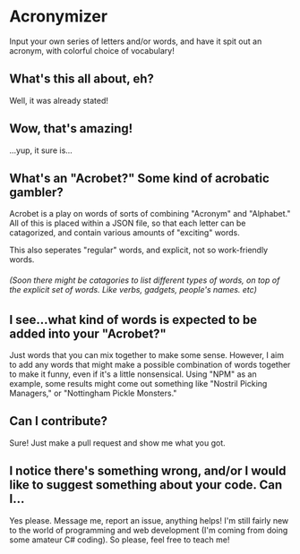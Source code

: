 # Acronymizer
Input your own series of letters and/or words, and have it spit out an acronym, with colorful choice of vocabulary!


## What's this all about, eh?
Well, it was already stated!


## Wow, that's amazing!
...yup, it sure is...


## What's an "Acrobet?"  Some kind of acrobatic gambler?
Acrobet is a play on words of sorts of combining "Acronym" and "Alphabet."  All of this is placed within a JSON file, so that each letter can be catagorized, and contain various amounts of "exciting" words.

This also seperates "regular" words, and explicit, not so work-friendly words.

###### (Soon there might be catagories to list different types of words, on top of the explicit set of words.  Like verbs, gadgets, people's names. etc)


## I see...what kind of words is expected to be added into your "Acrobet?"
Just words that you can mix together to make some sense.  However, I aim to add any words that might make a possible combination of words together to make it funny, even if it's a little nonsensical.  Using "NPM" as an example, some results might come out something like "Nostril Picking Managers," or "Nottingham Pickle Monsters."


## Can I contribute?
Sure!  Just make a pull request and show me what you got.


## I notice there's something wrong, and/or I would like to suggest something about your code.  Can I...
Yes please.  Message me, report an issue, anything helps!  I'm still fairly new to the world of programming and web development (I'm coming from doing some amateur C# coding).  So please, feel free to teach me!
